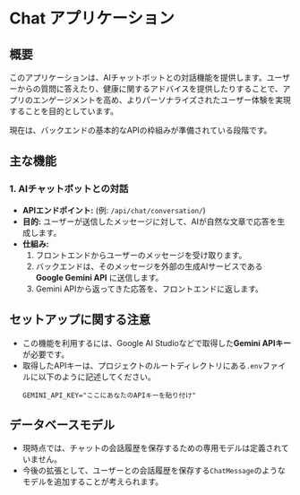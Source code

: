 # Chat アプリケーション

## 概要

このアプリケーションは、AIチャットボットとの対話機能を提供します。ユーザーからの質問に答えたり、健康に関するアドバイスを提供したりすることで、アプリのエンゲージメントを高め、よりパーソナライズされたユーザー体験を実現することを目的としています。

現在は、バックエンドの基本的なAPIの枠組みが準備されている段階です。

## 主な機能

### 1. AIチャットボットとの対話

* **APIエンドポイント:** (例: `/api/chat/conversation/`)
* **目的:** ユーザーが送信したメッセージに対して、AIが自然な文章で応答を生成します。
* **仕組み:**
    1.  フロントエンドからユーザーのメッセージを受け取ります。
    2.  バックエンドは、そのメッセージを外部の生成AIサービスである **Google Gemini API** に送信します。
    3.  Gemini APIから返ってきた応答を、フロントエンドに返します。

## セットアップに関する注意

* この機能を利用するには、Google AI Studioなどで取得した**Gemini APIキー**が必要です。
* 取得したAPIキーは、プロジェクトのルートディレクトリにある`.env`ファイルに以下のように記述してください。
    ```
    GEMINI_API_KEY="ここにあなたのAPIキーを貼り付け"
    ```

## データベースモデル

* 現時点では、チャットの会話履歴を保存するための専用モデルは定義されていません。
* 今後の拡張として、ユーザーとの会話履歴を保存する`ChatMessage`のようなモデルを追加することが考えられます。
